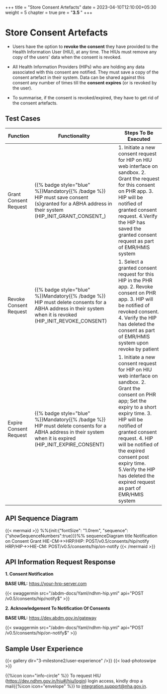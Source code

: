 +++
title = "Store Consent Artefacts"
date = 2023-04-10T12:10:00+05:30
weight = 5
chapter = true
pre = "<b>3.5 </b>"
+++

# Store Consent Artefacts

- Users have the option to **revoke the consent** they have provided to the Health Information User (HIU), at any time. The HIUs must remove any copy of the users' data when the consent is revoked.

- All Health Information Providers (HIPs) who are holding any data associated with this consent are notified. They must save a copy of the consent artefact in their system. Data can be shared against this consent any number of times till the **consent expires** (or is revoked by the user).

- To summarise, if the consent is revoked/expired, they have to get rid of the consent artefacts.

## Test Cases

Function|Functionality|Steps To Be Executed 
|--|--|---------|
Grant Consent Request|{{% badge style="blue" %}}Mandatory{{% /badge %}} HIP must save consent (s)granted for a ABHA address in their system (HIP_INIT_GRANT_CONSENT_) | 1. Initiate a new consent request for HIP on HIU web interface on sandbox. 2. Grant the request for this consent on PHR app. 3. HIP will be notified of granted consent request. 4.Verify the HIP has saved the granted consent request as part of EMR/HMIS system
Revoke Consent Request | {{% badge style="blue" %}}Mandatory{{% /badge %}} HIP must delete consents for  a ABHA address in their system when it is revoked (HIP_INIT_REVOKE_CONSENT) | 1. Select a granted consent request for this HIP in the PHR app. 2. Revoke consent on PHR app. 3. HIP will be notified of revoked consent. 4. Verify the HIP has deleted the consent as part of EMR/HMIS system upon revoke by patient
Expire Consent Request | {{% badge style="blue" %}}Mandatory{{% /badge %}} HIP must delete consents for  a ABHA address in their system when it is expired (HIP_INIT_EXPIRE_CONSENT) | 1. Initiate a new consent request for HIP on HIU web interface on sandbox. 2. Grant the consent on PHR app; Set the expiry to a short expiry time. 3. HIP will be notified of granted consent request. 4. HIP will be notified of the expired consent post expiry time. 5.Verify the HIP has deleted the expired request as part of EMR/HMIS system

## API Sequence Diagram

{{< mermaid >}}
%%{init:{"fontSize": "1.0rem", "sequence":{"showSequenceNumbers":true}}}%%
sequenceDiagram
title Notification on Consent Grant
HIE-CM->>HRP/HIP: POST/v0.5/consents/hip/notify
HRP/HIP->>HIE-CM: POST/v0.5/consents/hip/on-notify
{{< /mermaid >}}


## API Information Request Response 

**1. Consent Notification**

**BASE URL:** https://your-hrp-server.com

{{< swaggermin src="/abdm-docs/Yaml/ndhm-hip.yml" api="POST /v0.5/consents/hip/notify$" >}}

**2. Acknowledgement To Notification Of Consents**

**BASE URL:** https://dev.abdm.gov.in/gateway

{{< swaggermin src="/abdm-docs/Yaml/ndhm-hip.yml" api="POST /v0.5/consents/hip/on-notify$" >}}

## Sample User Experience 

{{< gallery dir="3-milestone2/user-experience" />}} {{< load-photoswipe >}}

{{%icon icon="info-circle" %}} To request HIU (https://dev.ndhm.gov.in/hiu#/hiu/login) login access, kindly drop a mail{{%icon icon="envelope" %}} to integration.support@nha.gov.in.
